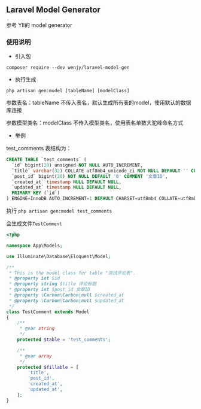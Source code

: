 ## Laravel Model Generator

参考 YII的 model generator

### 使用说明

- 引入包
```shell
composer require --dev wenjy/laravel-model-gen
```

- 执行生成
```shell
php artisan gen:model [tableName] [modelClass]
```

参数表名：tableName
不传入表名，默认生成所有表的model，使用默认的数据库连接

参数模型类名：modelClass
不传入模型类名，使用表名单数大驼峰命名方式

- 举例

test_comments 表结构为：
```sql
CREATE TABLE `test_comments` (
  `id` bigint(20) unsigned NOT NULL AUTO_INCREMENT,
  `title` varchar(32) COLLATE utf8mb4_unicode_ci NOT NULL DEFAULT '' COMMENT '评论标题',
  `post_id` bigint(20) NOT NULL DEFAULT '0' COMMENT '文章ID',
  `created_at` timestamp NULL DEFAULT NULL,
  `updated_at` timestamp NULL DEFAULT NULL,
  PRIMARY KEY (`id`)
) ENGINE=InnoDB AUTO_INCREMENT=1 DEFAULT CHARSET=utf8mb4 COLLATE=utf8mb4_unicode_ci;
```

执行 `php artisan gen:model test_comments`

会生成文件`TestComment`
```php
<?php

namespace App\Models;

use Illuminate\Database\Eloquent\Model;

/**
 * This is the model class for table "测试评论表".
 * @property int $id
 * @property string $title 评论标题
 * @property int $post_id 文章ID
 * @property \Carbon\Carbon|null $created_at
 * @property \Carbon\Carbon|null $updated_at
 */
class TestComment extends Model
{
    /**
     * @var string
     */
    protected $table = 'test_comments';

    /**
     * @var array
     */
    protected $fillable = [
        'title',
        'post_id',
        'created_at',
        'updated_at',
    ];
}

```
